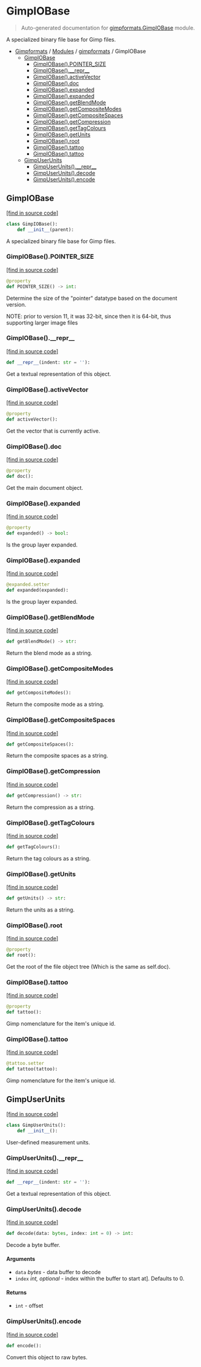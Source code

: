 # GimpIOBase

> Auto-generated documentation for [gimpformats.GimpIOBase](../../gimpformats/GimpIOBase.py) module.

A specialized binary file base for Gimp files.

- [Gimpformats](../README.md#gimpformats-index) / [Modules](../README.md#gimpformats-modules) / [gimpformats](index.md#gimpformats) / GimpIOBase
    - [GimpIOBase](#gimpiobase)
        - [GimpIOBase().POINTER_SIZE](#gimpiobasepointer_size)
        - [GimpIOBase().\_\_repr\_\_](#gimpiobase__repr__)
        - [GimpIOBase().activeVector](#gimpiobaseactivevector)
        - [GimpIOBase().doc](#gimpiobasedoc)
        - [GimpIOBase().expanded](#gimpiobaseexpanded)
        - [GimpIOBase().expanded](#gimpiobaseexpanded)
        - [GimpIOBase().getBlendMode](#gimpiobasegetblendmode)
        - [GimpIOBase().getCompositeModes](#gimpiobasegetcompositemodes)
        - [GimpIOBase().getCompositeSpaces](#gimpiobasegetcompositespaces)
        - [GimpIOBase().getCompression](#gimpiobasegetcompression)
        - [GimpIOBase().getTagColours](#gimpiobasegettagcolours)
        - [GimpIOBase().getUnits](#gimpiobasegetunits)
        - [GimpIOBase().root](#gimpiobaseroot)
        - [GimpIOBase().tattoo](#gimpiobasetattoo)
        - [GimpIOBase().tattoo](#gimpiobasetattoo)
    - [GimpUserUnits](#gimpuserunits)
        - [GimpUserUnits().\_\_repr\_\_](#gimpuserunits__repr__)
        - [GimpUserUnits().decode](#gimpuserunitsdecode)
        - [GimpUserUnits().encode](#gimpuserunitsencode)

## GimpIOBase

[[find in source code]](../../gimpformats/GimpIOBase.py#L13)

```python
class GimpIOBase():
    def __init__(parent):
```

A specialized binary file base for Gimp files.

### GimpIOBase().POINTER_SIZE

[[find in source code]](../../gimpformats/GimpIOBase.py#L198)

```python
@property
def POINTER_SIZE() -> int:
```

Determine the size of the "pointer" datatype based on the document version.

NOTE: prior to version 11, it was 32-bit,
 since then it is 64-bit, thus supporting
 larger image files

### GimpIOBase().\_\_repr\_\_

[[find in source code]](../../gimpformats/GimpIOBase.py#L682)

```python
def __repr__(indent: str = ''):
```

Get a textual representation of this object.

### GimpIOBase().activeVector

[[find in source code]](../../gimpformats/GimpIOBase.py#L297)

```python
@property
def activeVector():
```

Get the vector that is currently active.

### GimpIOBase().doc

[[find in source code]](../../gimpformats/GimpIOBase.py#L224)

```python
@property
def doc():
```

Get the main document object.

### GimpIOBase().expanded

[[find in source code]](../../gimpformats/GimpIOBase.py#L302)

```python
@property
def expanded() -> bool:
```

Is the group layer expanded.

### GimpIOBase().expanded

[[find in source code]](../../gimpformats/GimpIOBase.py#L307)

```python
@expanded.setter
def expanded(expanded):
```

Is the group layer expanded.

### GimpIOBase().getBlendMode

[[find in source code]](../../gimpformats/GimpIOBase.py#L174)

```python
def getBlendMode() -> str:
```

Return the blend mode as a string.

### GimpIOBase().getCompositeModes

[[find in source code]](../../gimpformats/GimpIOBase.py#L190)

```python
def getCompositeModes():
```

Return the composite mode as a string.

### GimpIOBase().getCompositeSpaces

[[find in source code]](../../gimpformats/GimpIOBase.py#L194)

```python
def getCompositeSpaces():
```

Return the composite spaces as a string.

### GimpIOBase().getCompression

[[find in source code]](../../gimpformats/GimpIOBase.py#L178)

```python
def getCompression() -> str:
```

Return the compression as a string.

### GimpIOBase().getTagColours

[[find in source code]](../../gimpformats/GimpIOBase.py#L186)

```python
def getTagColours():
```

Return the tag colours as a string.

### GimpIOBase().getUnits

[[find in source code]](../../gimpformats/GimpIOBase.py#L182)

```python
def getUnits() -> str:
```

Return the units as a string.

### GimpIOBase().root

[[find in source code]](../../gimpformats/GimpIOBase.py#L232)

```python
@property
def root():
```

Get the root of the file object tree (Which is the same as self.doc).

### GimpIOBase().tattoo

[[find in source code]](../../gimpformats/GimpIOBase.py#L237)

```python
@property
def tattoo():
```

Gimp nomenclature for the item's unique id.

### GimpIOBase().tattoo

[[find in source code]](../../gimpformats/GimpIOBase.py#L242)

```python
@tattoo.setter
def tattoo(tattoo):
```

Gimp nomenclature for the item's unique id.

## GimpUserUnits

[[find in source code]](../../gimpformats/GimpIOBase.py#L768)

```python
class GimpUserUnits():
    def __init__():
```

User-defined measurement units.

### GimpUserUnits().\_\_repr\_\_

[[find in source code]](../../gimpformats/GimpIOBase.py#L812)

```python
def __repr__(indent: str = ''):
```

Get a textual representation of this object.

### GimpUserUnits().decode

[[find in source code]](../../gimpformats/GimpIOBase.py#L780)

```python
def decode(data: bytes, index: int = 0) -> int:
```

Decode a byte buffer.

#### Arguments

- `data` *bytes* - data buffer to decode
- `index` *int, optional* - index within the buffer to start at]. Defaults to 0.

#### Returns

- `int` - offset

### GimpUserUnits().encode

[[find in source code]](../../gimpformats/GimpIOBase.py#L800)

```python
def encode():
```

Convert this object to raw bytes.

